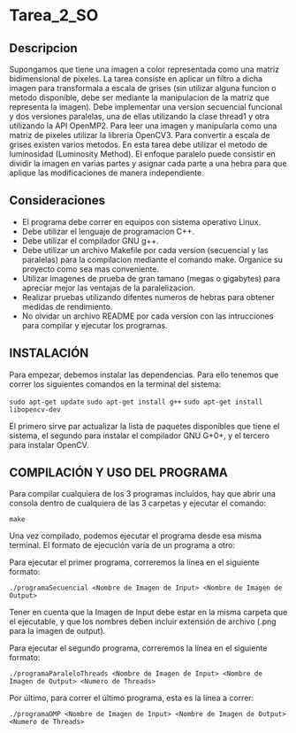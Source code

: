 # Tarea_2_SO
## Descripcion
Supongamos que tiene una imagen a color representada como una matriz bidimensional de pixeles. 
La tarea consiste en aplicar un filtro a dicha imagen para transformala a escala
de grises (sin utilizar alguna funcion o metodo disponible, debe ser mediante la
manipulacion de la matriz que representa la imagen). Debe implementar una
version secuencial funcional y dos versiones paralelas, una de ellas utilizando la clase
thread1 y otra utilizando la API OpenMP2.
Para leer una imagen y manipularla como una matriz de pixeles utilizar la libreria OpenCV3.
Para convertir a escala de grises existen varios metodos.
En esta tarea debe utilizar el metodo de luminosidad (Luminosity Method).
El enfoque paralelo puede consistir en dividir la imagen en varias partes y asignar cada
parte a una hebra para que aplique las modificaciones de manera independiente.

## Consideraciones
- El programa debe correr en equipos con sistema operativo Linux.
- Debe utilizar el lenguaje de programacion C++.
- Debe utilizar el compilador GNU g++.
- Debe utilizar un archivo Makefile por cada version (secuencial y las paralelas) para la compilacion mediante el comando make. Organice su proyecto como sea mas conveniente.
- Utilizar imagenes de prueba de gran tamano (megas o gigabytes) para apreciar mejor las ventajas de la paralelizacion.
- Realizar pruebas utilizando difentes numeros de hebras para obtener medidas de rendimiento.
- No olvidar un archivo README por cada version con las intrucciones para compilar y ejecutar los programas.


## INSTALACIÓN
Para empezar, debemos instalar las dependencias.
Para ello tenemos que correr los siguientes comandos en la terminal del sistema:

```sudo apt-get update```
```sudo apt-get install g++```
```sudo apt-get install libopencv-dev```

El primero sirve par actualizar la lista de paquetes disponibles que tiene el sistema, el segundo para instalar el compilador GNU G+0+, y el tercero para instalar OpenCV.

## COMPILACIÓN Y USO DEL PROGRAMA
Para compilar cualquiera de los 3 programas incluidos, hay que abrir una consola dentro de cualquiera de las 3 carpetas y ejecutar el comando:

```make```

Una vez compilado, podemos ejecutar el programa desde esa misma terminal. El formato de ejecución varía de un programa a otro:

Para ejecutar el primer programa, correremos la línea en el siguiente formato:

```./programaSecuencial <Nombre de Imagen de Input> <Nombre de Imagen de Output>```

Tener en cuenta que la Imagen de Input debe estar en la misma carpeta que el ejecutable, y que los nombres deben incluir extensión de archivo (.png para la imagen de output).


Para ejecutar el segundo programa, correremos la línea en el siguiente formato:

```./programaParaleloThreads <Nombre de Imagen de Input> <Nombre de Imagen de Output> <Numero de Threads>```


Por último, para correr el último programa, esta es la línea a correr:

```./programaOMP <Nombre de Imagen de Input> <Nombre de Imagen de Output> <Numero de Threads>```